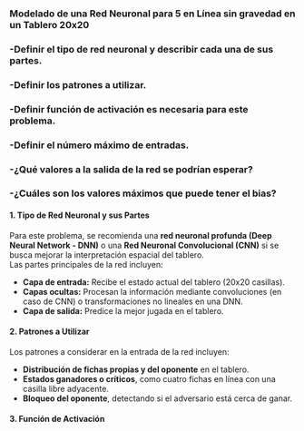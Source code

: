 
### **Modelado de una Red Neuronal para 5 en Línea sin gravedad en un Tablero 20x20**

### **-Definir el tipo de red neuronal y describir cada una de sus partes.**
### **-Definir los patrones a utilizar.**
### **-Definir función de activación es necesaria para este problema.**
### **-Definir el número máximo de entradas.**
### **-¿Qué valores a la salida de la red se podrían esperar?**
### **-¿Cuáles son los valores máximos que puede tener el bias?**


#### **1. Tipo de Red Neuronal y sus Partes**
Para este problema, se recomienda una **red neuronal profunda (Deep Neural Network - DNN)** o una **Red Neuronal Convolucional (CNN)** si se busca mejorar la interpretación espacial del tablero.  
Las partes principales de la red incluyen:
- **Capa de entrada:** Recibe el estado actual del tablero (20x20 casillas).
- **Capas ocultas:** Procesan la información mediante convoluciones (en caso de CNN) o transformaciones no lineales en una DNN.
- **Capa de salida:** Predice la mejor jugada en el tablero.

#### **2. Patrones a Utilizar**
Los patrones a considerar en la entrada de la red incluyen:
- **Distribución de fichas propias y del oponente** en el tablero.
- **Estados ganadores o críticos**, como cuatro fichas en línea con una casilla libre adyacente.
- **Bloqueo del oponente**, detectando si el adversario está cerca de ganar.

#### **3. Función de Activación**


